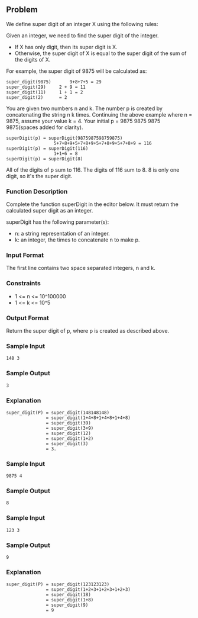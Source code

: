 ## Problem

We define super digit of an integer X using the following rules:

Given an integer, we need to find the super digit of the integer.

* If X has only digit, then its super digit is X.
* Otherwise, the super digit of X is equal to the super digit of the sum of the digits of X.

For example, the super digit of 9875 will be calculated as:

```
super_digit(9875)       9+8+7+5 = 29 
super_digit(29) 	2 + 9 = 11
super_digit(11)		1 + 1 = 2
super_digit(2)		= 2  
```

You are given two numbers n and k. The number p is created by concatenating the string n k times. 
Continuing the above example where n = 9875, assume your value k = 4. 
Your initial p = 9875 9875 9875 9875(spaces added for clarity).

```
superDigit(p) = superDigit(9875987598759875)
                  5+7+8+9+5+7+8+9+5+7+8+9+5+7+8+9 = 116
superDigit(p) = superDigit(116)
                  1+1+6 = 8
superDigit(p) = superDigit(8)
```

All of the digits of p sum to 116. The digits of 116 sum to 8. 8 is only one digit, so it's the super digit.

### Function Description

Complete the function superDigit in the editor below. It must return the calculated super digit as an integer.

superDigit has the following parameter(s):

* n: a string representation of an integer.
* k: an integer, the times to concatenate n to make p.

### Input Format

The first line contains two space separated integers, n and k. 

###  Constraints

* 1 <= n <= 10^100000
* 1 <= k <= 10^5

### Output Format 

Return the super digit of p, where p is created as described above.

### Sample Input
```
148 3
```
### Sample Output
```
3
```
### Explanation
```
super_digit(P) = super_digit(148148148) 
               = super_digit(1+4+8+1+4+8+1+4+8)
               = super_digit(39)
               = super_digit(3+9)
               = super_digit(12)
               = super_digit(1+2)
               = super_digit(3)
               = 3.
```
### Sample Input
```
9875 4
```
### Sample Output
```
8
```
### Sample Input
```
123 3
```
### Sample Output
```
9
```
### Explanation
```
super_digit(P) = super_digit(123123123) 
               = super_digit(1+2+3+1+2+3+1+2+3)
               = super_digit(18)
               = super_digit(1+8)
               = super_digit(9)
               = 9
```